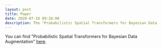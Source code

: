 ```yaml
---
layout: post
title: Paper
date: 2020-07-10 09:26:00
description: The "Probabilistic Spatial Transformers for Bayesian Data Augmentation" preprint is out on arxiv.
---
```

You can find "Probabilistic Spatial Transformers for Bayesian Data Augmentation" <a href="https://arxiv.org/pdf/2004.03637.pdf">here</a>. 
